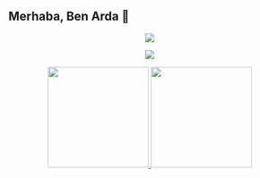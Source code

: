 ## Merhaba, Ben Arda 👋
<p align="center">
  <a href="https://github.com/DenverCoder1/readme-typing-svg"><img src="https://readme-typing-svg.herokuapp.com?lines=Java+Developer;PHP+Developer;Always%20learning%20new%20things&center=true&width=500&height=50"></a>
</p>
<p align="center">
<a href="https://github.com/febarut">
  <img src="https://lanyard.cnrad.dev/api/896392995744673823"/>
</a>
</p>
<p align="center">
<a href="https://github.com/Ardaiz0">
  
  <img height="180em" src="https://github-readme-stats-eight-theta.vercel.app/api?username=Ardaiz0&show_icons=true&theme=algolia&include_all_commits=true&count_private=true"/>
  <img height="180em" src="https://github-readme-stats-eight-theta.vercel.app/api/top-langs/?username=Ardaiz0&layout=compact&langs_count=8&theme=algolia&include_all_commits=true&count_private=true"/>
</a>
</p>

